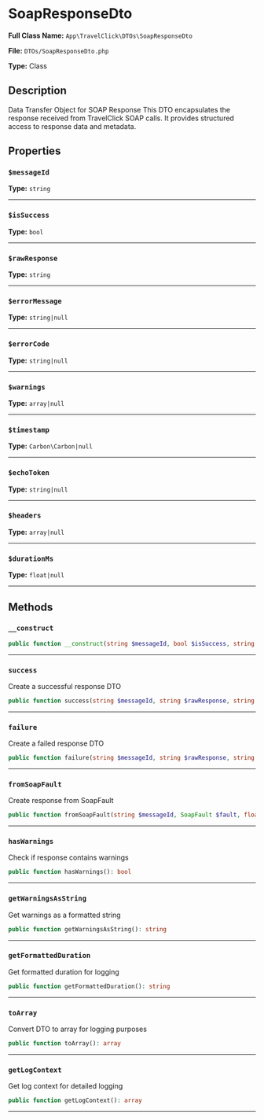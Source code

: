 # SoapResponseDto

**Full Class Name:** `App\TravelClick\DTOs\SoapResponseDto`

**File:** `DTOs/SoapResponseDto.php`

**Type:** Class

## Description

Data Transfer Object for SOAP Response
This DTO encapsulates the response received from TravelClick SOAP calls.
It provides structured access to response data and metadata.

## Properties

### `$messageId`

**Type:** `string`

---

### `$isSuccess`

**Type:** `bool`

---

### `$rawResponse`

**Type:** `string`

---

### `$errorMessage`

**Type:** `string|null`

---

### `$errorCode`

**Type:** `string|null`

---

### `$warnings`

**Type:** `array|null`

---

### `$timestamp`

**Type:** `Carbon\Carbon|null`

---

### `$echoToken`

**Type:** `string|null`

---

### `$headers`

**Type:** `array|null`

---

### `$durationMs`

**Type:** `float|null`

---

## Methods

### `__construct`

```php
public function __construct(string $messageId, bool $isSuccess, string $rawResponse, string|null $errorMessage = null, string|null $errorCode = null, array|null $warnings = null, Carbon\Carbon|null $timestamp = null, string|null $echoToken = null, array|null $headers = null, float|null $durationMs = null)
```

---

### `success`

Create a successful response DTO

```php
public function success(string $messageId, string $rawResponse, string|null $echoToken = null, array|null $headers = null, float|null $durationMs = null): self
```

---

### `failure`

Create a failed response DTO

```php
public function failure(string $messageId, string $rawResponse, string $errorMessage, string|null $errorCode = null, array|null $warnings = null, float|null $durationMs = null): self
```

---

### `fromSoapFault`

Create response from SoapFault

```php
public function fromSoapFault(string $messageId, SoapFault $fault, float|null $durationMs = null): self
```

---

### `hasWarnings`

Check if response contains warnings

```php
public function hasWarnings(): bool
```

---

### `getWarningsAsString`

Get warnings as a formatted string

```php
public function getWarningsAsString(): string
```

---

### `getFormattedDuration`

Get formatted duration for logging

```php
public function getFormattedDuration(): string
```

---

### `toArray`

Convert DTO to array for logging purposes

```php
public function toArray(): array
```

---

### `getLogContext`

Get log context for detailed logging

```php
public function getLogContext(): array
```

---

